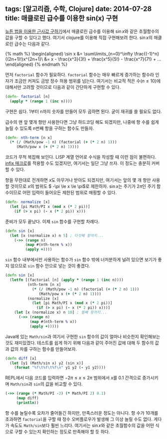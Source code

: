 tags: [알고리즘, 수학, Clojure]
date: 2014-07-28
title: 매클로린 급수를 이용한 sin(x) 구현
---

[뉴튼 법을 이용한 근사값 구하기](/2014/07/25/newtons-method/)에서 매클로린 급수를 이용해 $\sin x$와 같은 초월함수의 값을 구할 수 있다고 했다. 여기서 clojure를 이용해 직접 구현해보려 한다.<!--more--> $\sin x$의 매클로린 급수는 다음과 같다.

{% math %}
\begin{aligned}
\sin x &= \sum\limits_{n=0}^\infty \frac{(-1)^n}{(2n+1)!}x^{2n+1}\\
       &= x - \frac{x^3}{3!} + \frac{x^5}{5!} - \frac{x^7}{7!} + ...
\end{aligned}
{% endmath %}

먼저 `factorial` 함수가 필요하다. `factorial` 함수는 매우 빠르게 증가하는 함수라 인자가 조금만 커져도 금방 정수 허용 범위를 넘는다. 여기서는 비교적 적은 수($n \le 10$)에 대해서만 고려할 것이므로 다음과 같이 간단하게 구현할 수 있다.

```clojure
(defn- factorial [n]
  (apply * (range 1 (inc n))))
```

구현은 쉽다. 1부터 n까지 숫자를 만들어 모두 곱하면 된다. 굳이 재귀를 쓸 필요도 없다.

급수의 맨 앞 몇개 항만 사용한다면 그냥 하드코딩 해도 되겠지만, 나중에 항 수를 쉽게 늘릴 수 있도록 n번째 항을 구하는 함수도 만들자.

```clojure
(defn- nth-term [n x]
  (* (/ (Math/pow -1 n) (factorial (+ (* 2 n) 1)))
     (Math/pow x (+ (* 2 n) 1))))
```

코드가 무척 복잡해 보인다. LISP 계열 언어로 수식을 작성할 때 이런 점이 불편하다. [infix 매크로](/2014/06/25/infix-macro/)를 적용할 수도 있겠지만, 여기서는 일단 그냥 쓰자. 이 정도는 충분히 커버할 수 있다.

항을 무한대로 전개하면 $x$도 아무거나 받아도 되겠지만, 여기서는 앞의 몇 개 항만 사용할 것이므로 $x$의 범위도 $ -\pi \le x \le \pi$로 제한하자. $\sin x$는 주기가 $2\pi$인 주기 함수이므로 어떤 입력이 들어오든 제한된 범위로 매핑할 수 있다.

```clojure
(defn- normalize [x]
  (let [pi Math/PI x (mod x (* 2 pi))]
    (if (> x pi) (- x (* 2 pi)) x)))
```

준비가 모두 끝났다. 이제 `sin` 함수를 구현할 차례다.

```clojure
(defn sin [x]
  (let [x (normalize x) n 5] ; 다섯째 항까지...
    (->> (range n)
         (map #(nth-term % x))
         (apply +))))
```

`sin` 함수 내부에서만 사용하는 함수가 `sin` 함수 밖에 너저분하게 널려 있으면 보기가 좋지 않으므로 `sin` 함수 안으로 넣는 것이 좋겠다.

```clojure
(defn sin [x]
  (letfn [(factorial [n] (apply * (range 1 (inc n))))
          (nth-term [n x]
            (* (/ (Math/pow -1 n) (factorial (+ (* 2 n) 1)))
               (Math/pow x (+ (* 2 n) 1))))
          (normalize [x]
            (let [pi Math/PI x (mod x (* 2 pi))]
              (if (> x pi) (- x (* 2 pi)) x)))]
    (let [x (normalize x) n 10] ; 열째 항까지...
      (->> (range n)
           (map #(nth-term % x))
           (apply +)))))
```

Java에 있는 `Math/sin`과 여기서 구현한 `sin` 함수의 값이 얼마나 비슷한지 확인해보는 것도 재미있겠다. 테스트를 쉽게 하기 위해 다음과 같이 주어진 값에 대해 두 함수의 값과 값의 차를 구하는 함수를 만들어보자.

```clojure
(defn diff [x]
  (let [y1 (Math/sin x) y2 (sin x)]
    (format "%f\t%f\t%f\n" y1 y2 (- y1 y2))))
```

REPL에서 다음 코드를 입력하면 $-2\pi \le x \le 2\pi$ 범위에서 $x$를 0.1 간격으로 증가시키며 `Math/sin`과 `sin`의 값을 비교할 수 있다.

```clojure
(->> (range (* Math/PI -2) (* Math/PI 2) 0.1)
     (map diff)
     (println))
```

항 수를 늘릴수록 오차가 줄어들긴 하지만, 만족스러운 정도는 아니다. 항 수가 10개를 초과하면 `factorial`을 구할 때 정수 오버플로우가 발생해 그 이상 늘릴 수도 없다. 게다가 속도도 `Math/sin`보다 훨씬 느리다. 여기서는 $\sin x$와 같은 초월함수의 값을 어떤 식으로 구할 수 있는지 확인하는 정도로 만족해야 할 듯 하다.
